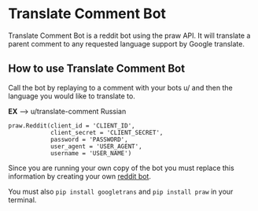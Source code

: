 # Translate Comment Bot
Translate Comment Bot is a reddit bot using the praw API. It will translate a parent comment to any requested language support by Google translate.
## How to use Translate Comment Bot

Call the bot by replaying to a comment with your bots u/ and then the language you would like to translate to.

**EX** --> u/translate-comment Russian

```
praw.Reddit(client_id = 'CLIENT_ID',
            client_secret = 'CLIENT_SECRET',
            password = 'PASSWORD',
            user_agent = 'USER_AGENT',
            username = 'USER_NAME')
```
Since you are running your own copy of the bot you must replace this information by creating your own [reddit bot](https://www.reddit.com/prefs/apps/).

You must also `pip install googletrans` and `pip install praw` in your terminal.

